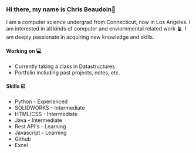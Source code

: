 ### Hi there, my name is Chris Beaudoin👋<br>

I am a computer science undergrad from Connecticut, now in Los Angeles. I am interested in all kinds of computer and enviornmental related work 🪴. I am deeply passionate in acquiring new knowledge and skills.

#### Working on 💻<br>

- Currently taking a class in Datastructures
- Portfolio including past projects, notes, etc.

#### Skills ☑️ <br>

- Python - Experienced
- SOLIDWORKS - Intermediate
- HTML/CSS - Intermediate
- Java - Intermediate
- Rest API's - Learning
- Javascript - Learning
- Github
- Excel


<!--
**Chris-Beaudoin/Chris-Beaudoin** is a ✨ _special_ ✨ repository because its `README.md` (this file) appears on your GitHub profile.

Here are some ideas to get you started:

- 🔭 I’m currently working on ...
- 🌱 I’m currently learning ...
- 👯 I’m looking to collaborate on ...
- 🤔 I’m looking for help with ...
- 💬 Ask me about ...
- 📫 How to reach me: ...
- 😄 Pronouns: ...
- ⚡ Fun fact: ...
-->
